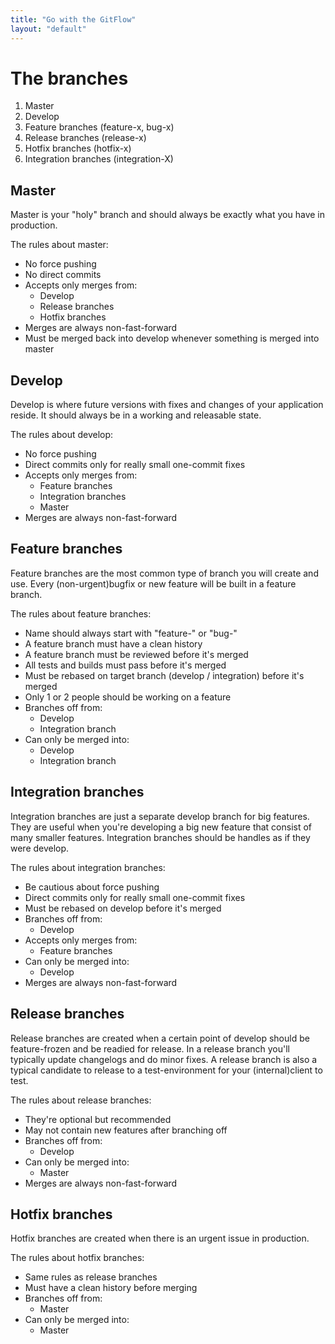 ```yaml
---
title: "Go with the GitFlow"
layout: "default"
---
```


# The branches

1. Master
2. Develop
3. Feature branches (feature-x, bug-x)
4. Release branches (release-x)
5. Hotfix branches (hotfix-x)
6. Integration branches (integration-X)

## Master

Master is your "holy" branch and should always be exactly what you have in production.

The rules about master:

- No force pushing
- No direct commits
- Accepts only merges from:
    + Develop
    + Release branches
    + Hotfix branches
- Merges are always non-fast-forward
- Must be merged back into develop whenever something is merged into master

## Develop

Develop is where future versions with fixes and changes of your application reside. It should always be in a working and releasable state. 

The rules about develop:

- No force pushing
- Direct commits only for really small one-commit fixes
- Accepts only merges from:
    + Feature branches
    + Integration branches
    + Master
- Merges are always non-fast-forward

## Feature branches

Feature branches are the most common type of branch you will create and use. Every (non-urgent)bugfix or new feature will be built in a feature branch.

The rules about feature branches:

- Name should always start with "feature-" or "bug-"
- A feature branch must have a clean history
- A feature branch must be reviewed before it's merged
- All tests and builds must pass before it's merged
- Must be rebased on target branch (develop / integration) before it's merged
- Only 1 or 2 people should be working on a feature
- Branches off from:
    + Develop
    + Integration branch
- Can only be merged into:
    + Develop
    + Integration branch

## Integration branches

Integration branches are just a separate develop branch for big features. They are useful when you're developing a big new feature that consist of many smaller features. Integration branches should be handles as if they were develop.

The rules about integration branches:

- Be cautious about force pushing
- Direct commits only for really small one-commit fixes
- Must be rebased on develop before it's merged
- Branches off from:
    + Develop
- Accepts only merges from:
    + Feature branches
- Can only be merged into:
    + Develop
- Merges are always non-fast-forward

## Release branches

Release branches are created when a certain point of develop should be feature-frozen and be readied for release. In a release branch you'll typically update changelogs and do minor fixes. A release branch is also a typical candidate to release to a test-environment for your (internal)client to test.

The rules about release branches:

- They're optional but recommended
- May not contain new features after branching off
- Branches off from: 
    + Develop
- Can only be merged into:
    + Master
- Merges are always non-fast-forward
 
## Hotfix branches

Hotfix branches are created when there is an urgent issue in production. 

The rules about hotfix branches:

- Same rules as release branches
- Must have a clean history before merging
- Branches off from:
    + Master
- Can only be merged into:
    + Master